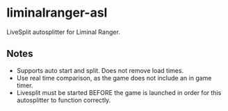 # liminalranger-asl

LiveSplit autosplitter for Liminal Ranger.

## Notes

 - Supports auto start and split. Does not remove load times.
 - Use real time comparison, as the game does not include an in game timer.
 - Livesplit must be started BEFORE the game is launched in order for this autosplitter to function correctly.